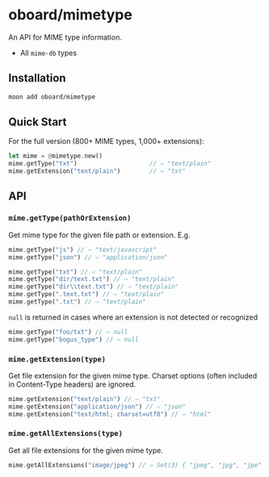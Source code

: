 # oboard/mimetype

An API for MIME type information.

- All `mime-db` types

## Installation

```bash
moon add oboard/mimetype
```

## Quick Start

For the full version (800+ MIME types, 1,000+ extensions):

```rust
let mime = @mimetype.new()
mime.getType("txt")                    // ⇨ "text/plain"
mime.getExtension("text/plain")        // ⇨ "txt"
```

## API

### `mime.getType(pathOrExtension)`

Get mime type for the given file path or extension. E.g.

```rust
mime.getType("js") // ⇨ "text/javascript"
mime.getType("json") // ⇨ "application/json"

mime.getType("txt") // ⇨ "text/plain"
mime.getType("dir/text.txt") // ⇨ "text/plain"
mime.getType("dir\\text.txt") // ⇨ "text/plain"
mime.getType(".text.txt") // ⇨ "text/plain"
mime.getType(".txt") // ⇨ "text/plain"
```

`null` is returned in cases where an extension is not detected or recognized

```rust
mime.getType("foo/txt") // ⇨ null
mime.getType("bogus_type") // ⇨ null
```

### `mime.getExtension(type)`

Get file extension for the given mime type. Charset options (often included in Content-Type headers) are ignored.

```rust
mime.getExtension("text/plain") // ⇨ "txt"
mime.getExtension("application/json") // ⇨ "json"
mime.getExtension("text/html; charset=utf8") // ⇨ "html"
```

### `mime.getAllExtensions(type)`

Get all file extensions for the given mime type.

```rust
mime.getAllExtensions("image/jpeg") // ⇨ Set(3) { "jpeg", "jpg", "jpe" }
```
